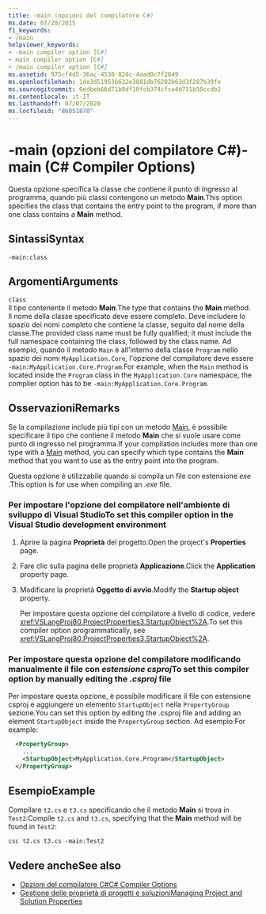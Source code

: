 ```yaml
---
title: -main (opzioni del compilatore C#)
ms.date: 07/20/2015
f1_keywords:
- /main
helpviewer_keywords:
- -main compiler option [C#]
- main compiler option [C#]
- /main compiler option [C#]
ms.assetid: 975cf4d5-36ac-4530-826c-4aad0c7f2049
ms.openlocfilehash: 1de3d51953b632e3881db76202b63d3f287b39fe
ms.sourcegitcommit: 0edbeb66d71b8df10fcb374cfca4d731b58ccdb2
ms.contentlocale: it-IT
ms.lasthandoff: 07/07/2020
ms.locfileid: "86051870"
---
```

# <a name="-main-c-compiler-options"></a><span data-ttu-id="367f6-102">-main (opzioni del compilatore C#)</span><span class="sxs-lookup"><span data-stu-id="367f6-102">-main (C# Compiler Options)</span></span>

<span data-ttu-id="367f6-103">Questa opzione specifica la classe che contiene il punto di ingresso al programma, quando più classi contengono un metodo **Main**.</span><span class="sxs-lookup"><span data-stu-id="367f6-103">This option specifies the class that contains the entry point to the program, if more than one class contains a **Main** method.</span></span>

## <a name="syntax"></a><span data-ttu-id="367f6-104">Sintassi</span><span class="sxs-lookup"><span data-stu-id="367f6-104">Syntax</span></span>

```console
-main:class
```

## <a name="arguments"></a><span data-ttu-id="367f6-105">Argomenti</span><span class="sxs-lookup"><span data-stu-id="367f6-105">Arguments</span></span>
 `class`  
 <span data-ttu-id="367f6-106">Il tipo contenente il metodo **Main**.</span><span class="sxs-lookup"><span data-stu-id="367f6-106">The type that contains the **Main** method.</span></span>  
 <span data-ttu-id="367f6-107">Il nome della classe specificato deve essere completo. Deve includere lo spazio dei nomi completo che contiene la classe, seguito dal nome della classe.</span><span class="sxs-lookup"><span data-stu-id="367f6-107">The provided class name must be fully qualified; it must include the full namespace containing the class, followed by the class name.</span></span> <span data-ttu-id="367f6-108">Ad esempio, quando il metodo `Main` è all'interno della classe `Program` nello spazio dei nomi `MyApplication.Core`, l'opzione del compilatore deve essere `-main:MyApplication.Core.Program`.</span><span class="sxs-lookup"><span data-stu-id="367f6-108">For example, when the `Main` method is located inside the `Program` class in the `MyApplication.Core` namespace, the compiler option has to be `-main:MyApplication.Core.Program`.</span></span>

## <a name="remarks"></a><span data-ttu-id="367f6-109">Osservazioni</span><span class="sxs-lookup"><span data-stu-id="367f6-109">Remarks</span></span>

<span data-ttu-id="367f6-110">Se la compilazione include più tipi con un metodo [Main](../../programming-guide/main-and-command-args/index.md), è possibile specificare il tipo che contiene il metodo **Main** che si vuole usare come punto di ingresso nel programma.</span><span class="sxs-lookup"><span data-stu-id="367f6-110">If your compilation includes more than one type with a [Main](../../programming-guide/main-and-command-args/index.md) method, you can specify which type contains the **Main** method that you want to use as the entry point into the program.</span></span>

<span data-ttu-id="367f6-111">Questa opzione è utilizzabile quando si compila un file con estensione *exe* .</span><span class="sxs-lookup"><span data-stu-id="367f6-111">This option is for use when compiling an *.exe* file.</span></span>

### <a name="to-set-this-compiler-option-in-the-visual-studio-development-environment"></a><span data-ttu-id="367f6-112">Per impostare l'opzione del compilatore nell'ambiente di sviluppo di Visual Studio</span><span class="sxs-lookup"><span data-stu-id="367f6-112">To set this compiler option in the Visual Studio development environment</span></span>

1. <span data-ttu-id="367f6-113">Aprire la pagina **Proprietà** del progetto.</span><span class="sxs-lookup"><span data-stu-id="367f6-113">Open the project's **Properties** page.</span></span>

2. <span data-ttu-id="367f6-114">Fare clic sulla pagina delle proprietà **Applicazione**.</span><span class="sxs-lookup"><span data-stu-id="367f6-114">Click the **Application** property page.</span></span>

3. <span data-ttu-id="367f6-115">Modificare la proprietà **Oggetto di avvio**.</span><span class="sxs-lookup"><span data-stu-id="367f6-115">Modify the **Startup object** property.</span></span>

    <span data-ttu-id="367f6-116">Per impostare questa opzione del compilatore a livello di codice, vedere <xref:VSLangProj80.ProjectProperties3.StartupObject%2A>.</span><span class="sxs-lookup"><span data-stu-id="367f6-116">To set this compiler option programmatically, see <xref:VSLangProj80.ProjectProperties3.StartupObject%2A>.</span></span>

### <a name="to-set-this-compiler-option-by-manually-editing-the-csproj-file"></a><span data-ttu-id="367f6-117">Per impostare questa opzione del compilatore modificando manualmente il file con *estensione csproj*</span><span class="sxs-lookup"><span data-stu-id="367f6-117">To set this compiler option by manually editing the *.csproj* file</span></span>

<span data-ttu-id="367f6-118">Per impostare questa opzione, è possibile modificare il file con estensione csproj e aggiungere un elemento `StartupObject` nella `PropertyGroup` sezione.</span><span class="sxs-lookup"><span data-stu-id="367f6-118">You can set this option by editing the .csproj file and adding an element `StartupObject` inside the `PropertyGroup` section.</span></span> <span data-ttu-id="367f6-119">Ad esempio:</span><span class="sxs-lookup"><span data-stu-id="367f6-119">For example:</span></span>

```xml
  <PropertyGroup>
    ...
    <StartupObject>MyApplication.Core.Program</StartupObject>
  </PropertyGroup>
```

## <a name="example"></a><span data-ttu-id="367f6-120">Esempio</span><span class="sxs-lookup"><span data-stu-id="367f6-120">Example</span></span>

<span data-ttu-id="367f6-121">Compilare `t2.cs` e `t3.cs` specificando che il metodo **Main** si trova in `Test2`:</span><span class="sxs-lookup"><span data-stu-id="367f6-121">Compile `t2.cs` and `t3.cs`, specifying that the **Main** method will be found in `Test2`:</span></span>

```console
csc t2.cs t3.cs -main:Test2
```

## <a name="see-also"></a><span data-ttu-id="367f6-122">Vedere anche</span><span class="sxs-lookup"><span data-stu-id="367f6-122">See also</span></span>

- [<span data-ttu-id="367f6-123">Opzioni del compilatore C#</span><span class="sxs-lookup"><span data-stu-id="367f6-123">C# Compiler Options</span></span>](./index.md)
- [<span data-ttu-id="367f6-124">Gestione delle proprietà di progetti e soluzioni</span><span class="sxs-lookup"><span data-stu-id="367f6-124">Managing Project and Solution Properties</span></span>](/visualstudio/ide/managing-project-and-solution-properties)
